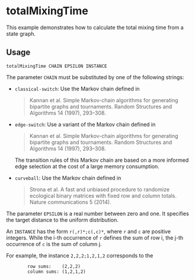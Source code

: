 # totalMixingTime

This example demonstrates how to calculate the total mixing time from a state graph.

## Usage

    totalMixingTime CHAIN EPSILON INSTANCE
    
The parameter `CHAIN` must be substituted by one of the following strings: 

* `classical-switch`: Use the Markov chain defined in
  > Kannan et al. Simple Markov-chain  algorithms for generating bipartite graphs and tournaments. Random Structures and Algorithms 14 (1997), 293–308.
       
* `edge-switch`: Use a variant of the Markov chain defined in 
  > Kannan et al. Simple Markov-chain  algorithms for generating bipartite graphs and tournaments. Random Structures and Algorithms 14 (1997), 293–308.
  
  The transition rules of this Markov chain are based on a more informed edge selection at the cost of a large memory consumption.
  
* `curveball`: Use the Markov chain defined in
  > Strona et al. A fast and unbiased procedure to randomize ecological binary matrices with fixed row and column totals.        Nature communications 5 (2014).

The parameter `EPSILON` is a real number between zero and one. It specifies the target distance to the uniform distribution. 

An `INSTANCE` has the form `r(,r)*;c(,c)*`, where `r` and `c` are positive integers. 
While the i-th occurrence of `r` defines the sum of row i, the j-th
occurrence of `c` is the sum of column j. 

For example, the instance `2,2,2;1,2,1,2` corresponds to the

            row sums:    (2,2,2)
            column sums: (1,2,1,2)
